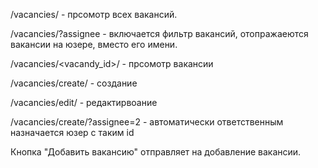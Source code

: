/vacancies/ - прсомотр всех вакансий.

/vacancies/?assignee - включается фильтр вакансий, отопражаеются вакансии на юзере, вместо его имени.

/vacancies/<vacandy_id>/ - прсомотр вакансии

/vacancies/create/ - создание

/vacancies/edit/ - редактирвоание

/vacancies/create/?assignee=2 - автоматически ответственным назначается юзер с таким id


Кнопка "Добавить вакансию" отправляет на добавление вакансии.
